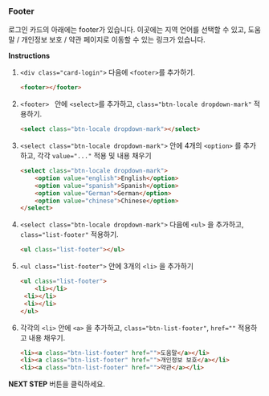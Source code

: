 ### Footer

로그인 카드의 아래에는 footer가 있습니다. 이곳에는 지역 언어를 선택할 수 있고, 도움말 / 개인정보 보호 / 약관 페이지로 이동할 수 있는 링크가 있습니다.

**Instructions**

1. `<div class="card-login">` 다음에 `<footer>`를 추가하기.

   ```html
   <footer></footer>
   ```

2. `<footer> ` 안에 `<select>`를 추가하고, `class="btn-locale dropdown-mark"` 적용하기.

   ```html
   <select class="btn-locale dropdown-mark"></select>
   ```

3. `<select class="btn-locale dropdown-mark">` 안에 4개의 `<option>` 를 추가하고, 각각 `value="..."` 적용 및 내용 채우기

   ```html
   <select class="btn-locale dropdown-mark">
       <option value="english">English</option>
       <option value="spanish">Spanish</option>
       <option value="German">German</option>
       <option value="chinese">Chinese</option>
   </select>
   ```

4. `<select class="btn-locale dropdown-mark">` 다음에 `<ul>` 을 추가하고, `class="list-footer"` 적용하기.

   ```html
   <ul class="list-footer"></ul>
   ```

5. `<ul class="list-footer">` 안에 3개의 `<li>` 을 추가하기

   ```html
   <ul class="list-footer">
       <li></li>
   	<li></li>
   	<li></li>
   </ul>
   ```

6. 각각의 `<li>` 안에 `<a>` 을 추가하고, `class="btn-list-footer"`, `href=""` 적용하고 내용 채우기.

   ```html
   <li><a class="btn-list-footer" href="">도움말</a></li>
   <li><a class="btn-list-footer" href="">개인정보 보호</a></li>
   <li><a class="btn-list-footer" href="">약관</a></li>
   ```





**NEXT STEP** 버튼을 클릭하세요.